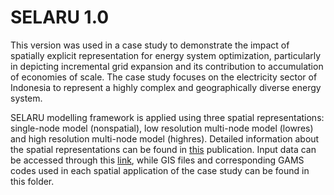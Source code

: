 # SELARU 1.0

This version was used in a case study to demonstrate the impact of spatially explicit representation for energy system optimization, particularly in depicting incremental grid expansion and its contribution to accumulation of economies of scale. The case study focuses on the electricity sector of Indonesia to represent a highly complex and geographically diverse energy system. 

SELARU modelling framework is applied using three spatial representations: single-node model (nonspatial), low resolution multi-node model (lowres) and high resolution multi-node model (highres). Detailed information about the spatial representations can be found in [this](https://doi.org/10.31219/osf.io/aw4bd) publication. Input data can be accessed through this [link](https://doi.org/10.5281/zenodo.7957074), while GIS files and corresponding GAMS codes used in each spatial application of the case study can be found in this folder. 
